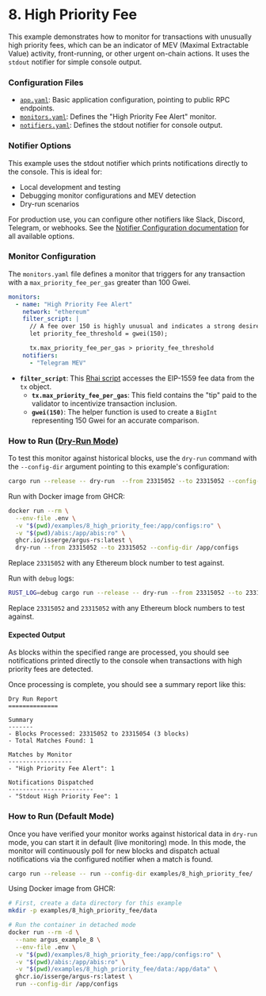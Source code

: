 # 8. High Priority Fee

This example demonstrates how to monitor for transactions with unusually high priority fees, which can be an indicator of MEV (Maximal Extractable Value) activity, front-running, or other urgent on-chain actions. It uses the `stdout` notifier for simple console output.

### Configuration Files

- [`app.yaml`](../../docs/src/user_guide/config_app.md): Basic application configuration, pointing to public RPC endpoints.
- [`monitors.yaml`](../../docs/src/user_guide/config_monitors.md): Defines the "High Priority Fee Alert" monitor.
- [`notifiers.yaml`](../../docs/src/user_guide/config_notifiers.md): Defines the stdout notifier for console output.

### Notifier Options

This example uses the stdout notifier which prints notifications directly to the console. This is ideal for:
- Local development and testing
- Debugging monitor configurations and MEV detection
- Dry-run scenarios

For production use, you can configure other notifiers like Slack, Discord, Telegram, or webhooks. See the [Notifier Configuration documentation](../../docs/src/user_guide/notifiers_yaml.md) for all available options.

### Monitor Configuration

The `monitors.yaml` file defines a monitor that triggers for any transaction with a `max_priority_fee_per_gas` greater than 100 Gwei.

```yaml
monitors:
  - name: "High Priority Fee Alert"
    network: "ethereum"
    filter_script: |
      // A fee over 150 is highly unusual and indicates a strong desire for priority inclusion.
      let priority_fee_threshold = gwei(150);

      tx.max_priority_fee_per_gas > priority_fee_threshold
    notifiers:
      - "Telegram MEV"
```

- **`filter_script`**: This [Rhai script](../../docs/src/user_guide/rhai_scripts.md) accesses the EIP-1559 fee data from the `tx` object.
    - **`tx.max_priority_fee_per_gas`**: This field contains the "tip" paid to the validator to incentivize transaction inclusion.
    - **`gwei(150)`**: The helper function is used to create a `BigInt` representing 150 Gwei for an accurate comparison.

### How to Run ([Dry-Run Mode](../../docs/src/operations/cli.md#dry-run-mode))

To test this monitor against historical blocks, use the `dry-run` command with the `--config-dir` argument pointing to this example's configuration:

```bash
cargo run --release -- dry-run  --from 23315052 --to 23315052 --config-dir examples/8_high_priority_fee/
```

Run with Docker image from GHCR:

```bash
docker run --rm \
  --env-file .env \
  -v "$(pwd)/examples/8_high_priority_fee:/app/configs:ro" \
  -v "$(pwd)/abis:/app/abis:ro" \
  ghcr.io/isserge/argus-rs:latest \
  dry-run --from 23315052 --to 23315052 --config-dir /app/configs
```

Replace `23315052` with any Ethereum block number to test against.

Run with `debug` logs:

```bash
RUST_LOG=debug cargo run --release -- dry-run --from 23315052 --to 23315052 --config-dir examples/8_high_priority_fee/
```

Replace `23315052` and `23315052` with any Ethereum block numbers to test against.


#### Expected Output

As blocks within the specified range are processed, you should see notifications printed directly to the console when transactions with high priority fees are detected.

Once processing is complete, you should see a summary report like this:

```
Dry Run Report
==============

Summary
-------
- Blocks Processed: 23315052 to 23315054 (3 blocks)
- Total Matches Found: 1

Matches by Monitor
------------------
- "High Priority Fee Alert": 1

Notifications Dispatched
------------------------
- "Stdout High Priority Fee": 1
```


### How to Run (Default Mode)

Once you have verified your monitor works against historical data in `dry-run` mode, you can start it in default (live monitoring) mode. In this mode, the monitor will continuously poll for new blocks and dispatch actual notifications via the configured notifier when a match is found.

```bash
cargo run --release -- run --config-dir examples/8_high_priority_fee/
```

Using Docker image from GHCR:

```bash
# First, create a data directory for this example
mkdir -p examples/8_high_priority_fee/data

# Run the container in detached mode
docker run --rm -d \
  --name argus_example_8 \
  --env-file .env \
  -v "$(pwd)/examples/8_high_priority_fee:/app/configs:ro" \
  -v "$(pwd)/abis:/app/abis:ro" \
  -v "$(pwd)/examples/8_high_priority_fee/data:/app/data" \
  ghcr.io/isserge/argus-rs:latest \
  run --config-dir /app/configs
```
